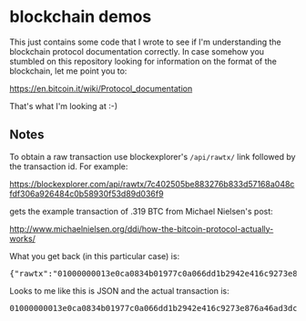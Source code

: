# blockchain demos

This just contains some code that I wrote to see if I'm understanding the
blockchain protocol documentation correctly. In case somehow you stumbled
on this repository looking for information on the format of the blockchain,
let me point you to:

https://en.bitcoin.it/wiki/Protocol_documentation

That's what I'm looking at :-)

## Notes

To obtain a raw transaction use blockexplorer's <code>/api/rawtx/</code>
link followed by the transaction id. For example: 

https://blockexplorer.com/api/rawtx/7c402505be883276b833d57168a048cfdf306a926484c0b58930f53d89d036f9

gets the example transaction of .319 BTC from Michael Nielsen's post:

http://www.michaelnielsen.org/ddi/how-the-bitcoin-protocol-actually-works/

What you get back (in this particular case) is:<pre>
{"rawtx":"01000000013e0ca0834b01977c0a066dd1b2942e416c9273e876a46ad3dcb1a128c7ae0720000000008b48304502205014856cdf89da70ad9a4f223bac4e5477da5c6cb69ef2b9f8b5f8548e21307e0221009bfe2698f1eb1c561f41981d8e78c11d9e685a70e682f144ee6c8ab5ecb0497c0141042b2d8def903dd62d0c4161ed8d4ccfa5967e11a28e65cb141235b7c27d8ef6aa3bd63be077323cf3d7e0e8895b264b94feb4b40478b431da6f45dfc8e1004f62ffffffff0160c1e601000000001976a914a7db6ff121871c65a8924b8e40f160d385515ad788ac00000000"}</pre>

Looks to me like this is JSON and the actual transaction is:

<pre>01000000013e0ca0834b01977c0a066dd1b2942e416c9273e876a46ad3dcb1a128c7ae0720000000008b48304502205014856cdf89da70ad9a4f223bac4e5477da5c6cb69ef2b9f8b5f8548e21307e0221009bfe2698f1eb1c561f41981d8e78c11d9e685a70e682f144ee6c8ab5ecb0497c0141042b2d8def903dd62d0c4161ed8d4ccfa5967e11a28e65cb141235b7c27d8ef6aa3bd63be077323cf3d7e0e8895b264b94feb4b40478b431da6f45dfc8e1004f62ffffffff0160c1e601000000001976a914a7db6ff121871c65a8924b8e40f160d385515ad788ac00000000</pre>
